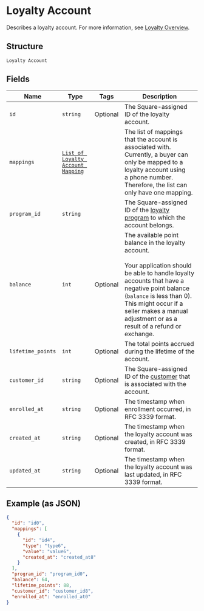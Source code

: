 
# Loyalty Account

Describes a loyalty account. For more information, see
[Loyalty Overview](https://developer.squareup.com/docs/loyalty/overview).

## Structure

`Loyalty Account`

## Fields

| Name | Type | Tags | Description |
|  --- | --- | --- | --- |
| `id` | `string` | Optional | The Square-assigned ID of the loyalty account. |
| `mappings` | [`List of Loyalty Account Mapping`](/doc/models/loyalty-account-mapping.md) |  | The list of mappings that the account is associated with.<br>Currently, a buyer can only be mapped to a loyalty account using<br>a phone number. Therefore, the list can only have one mapping. |
| `program_id` | `string` |  | The Square-assigned ID of the [loyalty program](#type-LoyaltyProgram) to which the account belongs. |
| `balance` | `int` | Optional | The available point balance in the loyalty account.<br><br>Your application should be able to handle loyalty accounts that have a negative point balance (`balance` is less than 0). This might occur if a seller makes a manual adjustment or as a result of a refund or exchange. |
| `lifetime_points` | `int` | Optional | The total points accrued during the lifetime of the account. |
| `customer_id` | `string` | Optional | The Square-assigned ID of the [customer](#type-Customer) that is associated with the account. |
| `enrolled_at` | `string` | Optional | The timestamp when enrollment occurred, in RFC 3339 format. |
| `created_at` | `string` | Optional | The timestamp when the loyalty account was created, in RFC 3339 format. |
| `updated_at` | `string` | Optional | The timestamp when the loyalty account was last updated, in RFC 3339 format. |

## Example (as JSON)

```json
{
  "id": "id0",
  "mappings": [
    {
      "id": "id4",
      "type": "type6",
      "value": "value6",
      "created_at": "created_at8"
    }
  ],
  "program_id": "program_id0",
  "balance": 64,
  "lifetime_points": 88,
  "customer_id": "customer_id8",
  "enrolled_at": "enrolled_at0"
}
```

